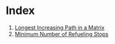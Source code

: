 # Index
1. [Longest Increasing Path in a Matrix](./Longest%20Increasing%20Path%20in%20a%20Matrix.md)
2. [Minimum Number of Refueling Stops](./Minimum%20Number%20of%20Refueling%20Stops.md)
